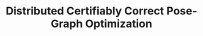 ---
title: "Distributed Certifiably Correct Pose-Graph Optimization"
authors: "Yulun Tian, Kasra Khosoussi, David M Rosen, Jonathan P How"
venue: "IEEE Transactions on Robotics (T-RO)"
year: "2021"
status: "journal"
arxiv: "https://arxiv.org/abs/1911.03721"
official_link: 
doi: ""
volume: "N/A"
number: "N/A"
pages: ""
publisher: ""
month: ""
address: ""
type: "journal"
school: "N/A"
awards: "Honorable Mention for 2021 IEEE T-RO King-Sun Fu Memorial Best Paper Award."
notes: ""
include_on_website: true
image: "2021-tian-dc2pgo-2.gif"
links_to_code: "https://github.com/mit-acl/dpgo"
links_to_video: "https://youtu.be/PpFMTGNJpaA?si=yypwLxUMp_rttM-k"
links_to_website: ""
collection: publications
permalink: /publication/2021-tian-dc2pgo
---